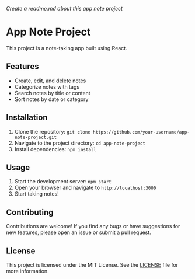 *Create a readme.md about this app note project*
# App Note Project

This project is a note-taking app built using React.

## Features

- Create, edit, and delete notes
- Categorize notes with tags
- Search notes by title or content
- Sort notes by date or category

## Installation

1. Clone the repository: `git clone https://github.com/your-username/app-note-project.git`
2. Navigate to the project directory: `cd app-note-project`
3. Install dependencies: `npm install`

## Usage

1. Start the development server: `npm start`
2. Open your browser and navigate to `http://localhost:3000`
3. Start taking notes!

## Contributing

Contributions are welcome! If you find any bugs or have suggestions for new features, please open an issue or submit a pull request.

## License

This project is licensed under the MIT License. See the [LICENSE](LICENSE) file for more information.
